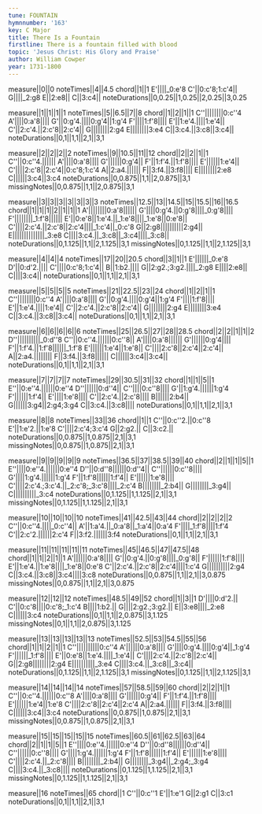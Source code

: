 ```yaml
---
tune: FOUNTAIN
hymnnumber: '163'
key: C Major
title: There Is a Fountain
firstline: There is a fountain filled with blood
topic: 'Jesus Christ: His Glory and Praise'
author: William Cowper
year: 1731-1800
---
```

measure||0||0
noteTimes||4||4.5
chord||1||1
E'||||_0:e'8
C'||0:c'8;1:c'4||
G||||_2:g8
E||2:e8||
C||3:c4||
noteDurations||0,0.25||1,0.25||2,0.25||3,0.25

measure||1||1||1||1
noteTimes||5||6.5||7||8
chord||1||2||1||1
C''||||||||0:c''4
A'||||0:a'8||||
G'||0:g'4.||||0:g'4||1:g'4
F'||||1:f'8||||
E'||1:e'4.||||1:e'4||
C'||2:c'4.||2:c'8||2:c'4||
G||||||||2:g4
E||||||||3:e4
C||3:c4.||3:c8||3:c4||
noteDurations||0,1||1,1||2,1||3,1

measure||2||2||2||2
noteTimes||9||10.5||11||12
chord||2||2||1||1
C''||0:c''4.||||||
A'||||0:a'8||||
G'||||||0:g'4||
F'||1:f'4.||1:f'8||||
E'||||||1:e'4||
C'||||2:c'8||2:c'4||0:c'8;1:c'4
A||2:a4.||||||
F||3:f4.||3:f8||||
E||||||||2:e8
C||||||3:c4||3:c4
noteDurations||0,0.875||1,1||2,0.875||3,1
missingNotes||0,0.875||1,1||2,0.875||3,1

measure||3||3||3||3||3||3||3
noteTimes||12.5||13||14.5||15||15.5||16||16.5
chord||1||1||1||2||1||1||1
A'||||||||0:a'8||||||
G'||||0:g'4.||0:g'8||||_0:g'8||||
F'||||||||_1:f'8||||||
E'||0:e'8||1:e'4.||_1:e'8||||_1:e'8||0:e'8||
C'||||2:c'4.||2:c'8||2:c'4||||_1:c'4||_0:c'8
G||2:g8||||||||||2:g4||
E||||||||||||||_3:e8
C||||3:c4.||_3:c8||_3:c4||||_3:c8||
noteDurations||0,1.125||1,1||2,1.125||3,1
missingNotes||0,1.125||1,1||2,1.125||3,1

measure||4||4||4
noteTimes||17||20||20.5
chord||3||1||1
E'||||||_0:e'8
D'||0:d'2.||||
C'||||0:c'8;1:c'4||
B||1:b2.||||
G||2:g2.;3:g2.||||_2:g8
E||||2:e8||
C||||3:c4||
noteDurations||0,1||1,1||2,1||3,1

measure||5||5||5||5
noteTimes||21||22.5||23||24
chord||1||2||1||1
C''||||||||0:c''4
A'||||0:a'8||||
G'||0:g'4.||||0:g'4||1:g'4
F'||||1:f'8||||
E'||1:e'4.||||1:e'4||
C'||2:c'4.||2:c'8||2:c'4||
G||||||||2:g4
E||||||||3:e4
C||3:c4.||3:c8||3:c4||
noteDurations||0,1||1,1||2,1||3,1

measure||6||6||6||6||6
noteTimes||25||26.5||27||28||28.5
chord||2||2||1||1||2
D''||||||||||_0:d''8
C''||0:c''4.||||||0:c''8||
A'||||0:a'8||||||
G'||||||0:g'4||||
F'||1:f'4.||1:f'8||||||_1:f'8
E'||||||1:e'4||1:e'8||
C'||||2:c'8||2:c'4||2:c'4||
A||2:a4.||||||||
F||3:f4.||3:f8||||||
C||||||3:c4||3:c4||
noteDurations||0,1||1,1||2,1||3,1

measure||7||7||7||7
noteTimes||29||30.5||31||32
chord||1||1||5||1
E''||0:e''4.||||||0:e''4
D''||||||0:d''4||
C''||||0:c''8||||
G'||1:g'4.||||||1:g'4
F'||||||1:f'4||
E'||||1:e'8||||
C'||2:c'4.||2:c'8||||
B||||||2:b4||
G||||||3:g4||2:g4;3:g4
C||3:c4.||3:c8||||
noteDurations||0,1||1,1||2,1||3,1

measure||8||8
noteTimes||33||36
chord||1||1
C''||0:c''2.||0:c''8
E'||1:e'2.||1:e'8
C'||||2:c'4;3:c'4
G||2:g2.||
C||3:c2.||
noteDurations||0,0.875||1,0.875||2,1||3,1
missingNotes||0,0.875||1,0.875||2,1||3,1

measure||9||9||9||9||9
noteTimes||36.5||37||38.5||39||40
chord||2||1||1||5||1
E''||||0:e''4.||||||0:e''4
D''||0:d''8||||||0:d''4||
C''||||||0:c''8||||
G'||||1:g'4.||||||1:g'4
F'||1:f'8||||||1:f'4||
E'||||||1:e'8||||
C'||||2:c'4.;3:c'4.||_2:c'8;_3:c'8||||_2:c'4
B||||||||_2:b4||
G||||||||_3:g4||
C||||||||||_3:c4
noteDurations||0,1.125||1,1.125||2,1||3,1
missingNotes||0,1.125||1,1.125||2,1||3,1

measure||10||10||10||10
noteTimes||41||42.5||43||44
chord||2||2||2||2
C''||0:c''4.||||_0:c''4||
A'||1:a'4.||_0:a'8||_1:a'4||0:a'4
F'||||_1:f'8||||1:f'4
C'||2:c'2.||||||2:c'4
F||3:f2.||||||3:f4
noteDurations||0,1||1,1||2,1||3,1

measure||11||11||11||11||11
noteTimes||45||46.5||47||47.5||48
chord||1||1||2||1||1
A'||||||0:a'8||||
G'||0:g'4.||0:g'8||||_0:g'8||
F'||||||1:f'8||||
E'||1:e'4.||1:e'8||||_1:e'8||0:e'8
C'||2:c'4.||2:c'8||2:c'4||||1:c'4
G||||||||||2:g4
C||3:c4.||3:c8||3:c4||||3:c8
noteDurations||0,0.875||1,1||2,1||3,0.875
missingNotes||0,0.875||1,1||2,1||3,0.875

measure||12||12||12
noteTimes||48.5||49||52
chord||1||3||1
D'||||0:d'2.||
C'||0:c'8||||0:c'8;_1:c'4
B||||1:b2.||
G||||2:g2.;3:g2.||
E||3:e8||||_2:e8
C||||||3:c4
noteDurations||0,1||1,1||2,0.875||3,1.125
missingNotes||0,1||1,1||2,0.875||3,1.125

measure||13||13||13||13||13
noteTimes||52.5||53||54.5||55||56
chord||1||1||2||1||1
C''||||||||||0:c''4
A'||||||0:a'8||||
G'||||0:g'4.||||0:g'4||_1:g'4
F'||||||_1:f'8||||
E'||0:e'8||1:e'4.||||_1:e'4||
C'||||2:c'4.||2:c'8||2:c'4||
G||2:g8||||||||2:g4
E||||||||||_3:e4
C||||3:c4.||_3:c8||_3:c4||
noteDurations||0,1.125||1,1||2,1.125||3,1
missingNotes||0,1.125||1,1||2,1.125||3,1

measure||14||14||14||14
noteTimes||57||58.5||59||60
chord||2||2||1||1
C''||0:c''4.||||||0:c''8
A'||||0:a'8||||
G'||||||0:g'4||
F'||1:f'4.||1:f'8||||
E'||||||1:e'4||1:e'8
C'||||2:c'8||2:c'4||2:c'4
A||2:a4.||||||
F||3:f4.||3:f8||||
C||||||3:c4||3:c4
noteDurations||0,0.875||1,0.875||2,1||3,1
missingNotes||0,0.875||1,0.875||2,1||3,1

measure||15||15||15||15||15
noteTimes||60.5||61||62.5||63||64
chord||2||1||1||5||1
E''||||0:e''4.||||||0:e''4
D''||0:d''8||||||0:d''4||
C''||||||0:c''8||||
G'||||1:g'4.||||||1:g'4
F'||1:f'8||||||1:f'4||
E'||||||1:e'8||||
C'||||2:c'4.||_2:c'8||||
B||||||||_2:b4||
G||||||||_3:g4||_2:g4;_3:g4
C||||3:c4.||_3:c8||||
noteDurations||0,1.125||1,1.125||2,1||3,1
missingNotes||0,1.125||1,1.125||2,1||3,1

measure||16
noteTimes||65
chord||1
C''||0:c''1
E'||1:e'1
G||2:g1
C||3:c1
noteDurations||0,1||1,1||2,1||3,1

